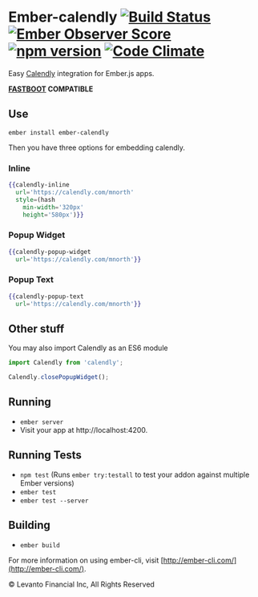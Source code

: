 # Ember-calendly [![Build Status](https://travis-ci.org/mike-north/ember-calendly.svg?branch=master)](https://travis-ci.org/mike-north/ember-calendly) [![Ember Observer Score](https://emberobserver.com/badges/ember-calendly.svg)](https://emberobserver.com/addons/ember-calendly) [![npm version](https://badge.fury.io/js/ember-calendly.svg)](https://badge.fury.io/js/ember-calendly) [![Code Climate](https://codeclimate.com/github/mike-north/ember-calendly/badges/gpa.svg)](https://codeclimate.com/github/mike-north/ember-calendly)

Easy [Calendly](https://calendly.com/) integration for Ember.js apps.

**[FASTBOOT](http://ember-fastboot.com) COMPATIBLE**

## Use

```
ember install ember-calendly
```

Then you have three options for embedding calendly.

### Inline

```hbs
{{calendly-inline
  url='https://calendly.com/mnorth'
  style=(hash
    min-width='320px'
    height='580px')}}
```

### Popup Widget

```hbs
{{calendly-popup-widget
  url='https://calendly.com/mnorth'}}
```


### Popup Text

```hbs
{{calendly-popup-text
  url='https://calendly.com/mnorth'}}
```

## Other stuff

You may also import Calendly as an ES6 module

```js
import Calendly from 'calendly';

Calendly.closePopupWidget();
```

## Running

* `ember server`
* Visit your app at http://localhost:4200.

## Running Tests

* `npm test` (Runs `ember try:testall` to test your addon against multiple Ember versions)
* `ember test`
* `ember test --server`

## Building

* `ember build`

For more information on using ember-cli, visit [http://ember-cli.com/](http://ember-cli.com/).

&copy; Levanto Financial Inc, All Rights Reserved
